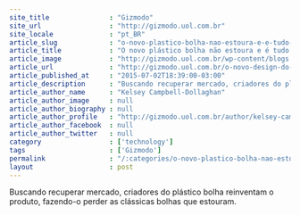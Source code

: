 ```yaml
---
site_title               : "Gizmodo"
site_url                 : "http://gizmodo.uol.com.br"
site_locale              : "pt_BR"
article_slug             : "o-novo-plastico-bolha-nao-estoura-e-e-tudo-culpa-nossa"
article_title            : "O novo plástico bolha não estoura e é tudo culpa nossa"
article_image            : "http://gizmodo.uol.com.br/wp-content/blogs.dir/8/files/2015/07/1323110284709366187.jpg"
article_url              : "http://gizmodo.uol.com.br/o-novo-design-do-plastico-bolha-nao-estoura-e-e-tudo-culpa-nossa/"
article_published_at     : "2015-07-02T18:39:00-03:00"
article_description      : "Buscando recuperar mercado, criadores do plástico bolha reinventam o produto, fazendo-o perder as clássicas bolhas que estouram."
article_author_name      : "Kelsey Campbell-Dollaghan"
article_author_image     : null
article_author_biography : null
article_author_profile   : "http://gizmodo.uol.com.br/author/kelsey-campbell-dollaghan/"
article_author_facebook  : null
article_author_twitter   : null
category                 : ['technology']
tags                     : ['Gizmodo']
permalink                : "/:categories/o-novo-plastico-bolha-nao-estoura-e-e-tudo-culpa-nossa/"
layout                   : post
---
```


Buscando recuperar mercado, criadores do plástico bolha reinventam o produto, fazendo-o perder as clássicas bolhas que estouram.
